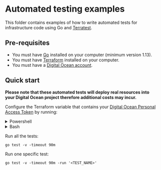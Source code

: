 # Automated testing examples

This folder contains examples of how to write automated tests for infrastructure code using Go and
[Terratest](https://terratest.gruntwork.io/).

## Pre-requisites

* You must have [Go](https://go.dev/) installed on your computer (minimum version 1.13).
* You must have [Terraform](https://www.terraform.io/) installed on your computer.
* You must have a [Digital Ocean account](https://www.digitalocean.com/).

## Quick start

**Please note that these automated tests will deploy real resources into your Digital Ocean project therefore additional costs may incur.**

Configure the Terraform variable that contains your [Digital Ocean Personal Access Token](https://docs.digitalocean.com/reference/api/create-personal-access-token/) by running:

<details><summary>Powershell</summary>
<p>

```
$env:TF_VAR_do_token="(your personal access token)"
```

</p>
</details>

<details><summary>Bash</summary>
<p>

```
export TF_VAR_do_token="(your personal access token)"
```

</p>
</details>

Run all the tests:

```
go test -v -timeout 90m
```

Run one specific test:

```
go test -v -timeout 90m -run '<TEST_NAME>'
```